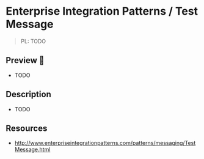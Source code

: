 # Enterprise Integration Patterns / Test Message

> PL: TODO

## Preview 🎉

* TODO

## Description

* TODO

## Resources

* <http://www.enterpriseintegrationpatterns.com/patterns/messaging/TestMessage.html>
